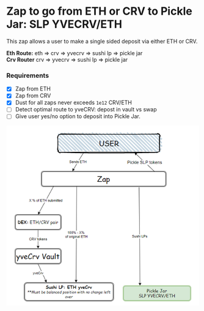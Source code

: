 # Zap to go from ETH or CRV to Pickle Jar: SLP YVECRV/ETH

This zap allows a user to make a single sided deposit via either ETH or CRV. 
   
**Eth Route:** eth => crv => yvecrv => sushi lp => pickle jar  
**Crv Router** crv => yvecrv => sushi lp => pickle jar  

### Requirements
- [x] Zap from ETH
- [x] Zap from CRV
- [x] Dust for all zaps never exceeds `1e12` CRV/ETH
- [ ] Detect optimal route to yveCRV: depost in vault vs swap
- [ ] Give user yes/no option to deposit into Pickle Jar.

![](img/2021-02-11-10-07-26.png)